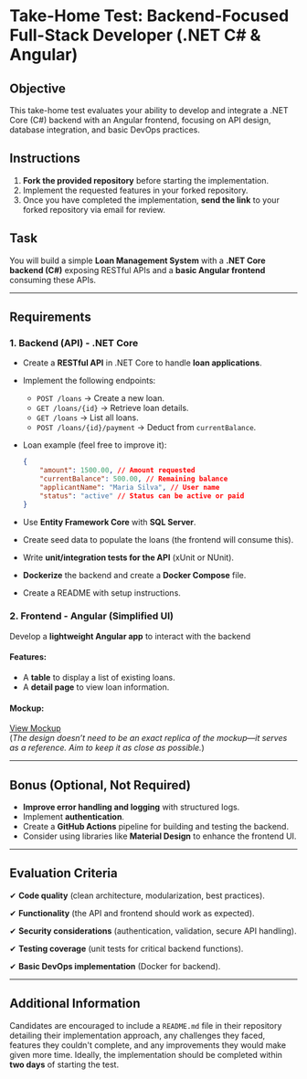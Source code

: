 # **Take-Home Test: Backend-Focused Full-Stack Developer (.NET C# & Angular)**

## **Objective**

This take-home test evaluates your ability to develop and integrate a .NET Core (C#) backend with an Angular frontend, focusing on API design, database integration, and basic DevOps practices.

## **Instructions**

1.  **Fork the provided repository** before starting the implementation.
2.  Implement the requested features in your forked repository.
3.  Once you have completed the implementation, **send the link** to your forked repository via email for review.

## **Task**

You will build a simple **Loan Management System** with a **.NET Core backend (C#)** exposing RESTful APIs and a **basic Angular frontend** consuming these APIs.

---

## **Requirements**

### **1. Backend (API) - .NET Core**

* Create a **RESTful API** in .NET Core to handle **loan applications**.
* Implement the following endpoints:
    * `POST /loans` → Create a new loan.
    * `GET /loans/{id}` → Retrieve loan details.
    * `GET /loans` → List all loans.
    * `POST /loans/{id}/payment` → Deduct from `currentBalance`.
* Loan example (feel free to improve it):

    ```json
    {
        "amount": 1500.00, // Amount requested
        "currentBalance": 500.00, // Remaining balance
        "applicantName": "Maria Silva", // User name
        "status": "active" // Status can be active or paid
    }
    ```

* Use **Entity Framework Core** with **SQL Server**.
* Create seed data to populate the loans (the frontend will consume this).
* Write **unit/integration tests for the API** (xUnit or NUnit).
* **Dockerize** the backend and create a **Docker Compose** file.
* Create a README with setup instructions.

### **2. Frontend - Angular (Simplified UI)**  

Develop a **lightweight Angular app** to interact with the backend

#### **Features:**  
- A **table** to display a list of existing loans.  
- A **detail page** to view loan information.  

#### **Mockup:**  
[View Mockup](https://kzmh5gxvol11bpzcifrm.lite.vusercontent.net/)  
(*The design doesn’t need to be an exact replica of the mockup—it serves as a reference. Aim to keep it as close as possible.*)  

---

## **Bonus (Optional, Not Required)**

* **Improve error handling and logging** with structured logs.
* Implement **authentication**.
* Create a **GitHub Actions** pipeline for building and testing the backend.
* Consider using libraries like **Material Design** to enhance the frontend UI.

---

## **Evaluation Criteria**

✔ **Code quality** (clean architecture, modularization, best practices).

✔ **Functionality** (the API and frontend should work as expected).

✔ **Security considerations** (authentication, validation, secure API handling).

✔ **Testing coverage** (unit tests for critical backend functions).

✔ **Basic DevOps implementation** (Docker for backend).

---

## **Additional Information**

Candidates are encouraged to include a `README.md` file in their repository detailing their implementation approach, any challenges they faced, features they couldn't complete, and any improvements they would make given more time. Ideally, the implementation should be completed within **two days** of starting the test.